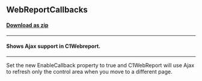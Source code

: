 ## WebReportCallbacks
#### [Download as zip](https://minhaskamal.github.io/DownGit/#/home?url=https://github.com/GrapeCity/ComponentOne-WinForms-Samples/tree/master/NetFramework\Reports\C1WebReport\CS\WebReportCallbacks)
____
#### Shows Ajax support in C1Webreport.
____
Set the new EnableCallback property to true and C1WebReport will use Ajax to refresh only the control area when you move to a different page. 



